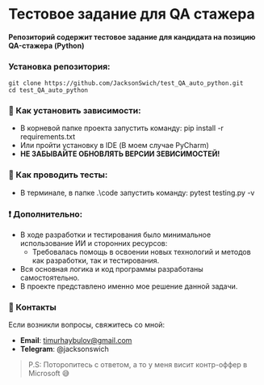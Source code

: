 # Тестовое задание для QA стажера

#### Репозиторий содержит тестовое задание для кандидата на позицию QA-стажера (Python)

### Установка репозитория:

    git clone https://github.com/JacksonSwich/test_QA_auto_python.git
    cd test_QA_auto_python

### 🚀 Как установить зависимости:

- В корневой папке проекта запустить команду: pip install -r requirements.txt
- Или пройти установку в IDE (В моем случае PyCharm)
- **НЕ ЗАБЫВАЙТЕ ОБНОВЛЯТЬ ВЕРСИИ ЗЕВИСИМОСТЕЙ!**

### 🔧 Как проводить тесты:

- В терминале, в папке \.\code запустить команду: pytest testing.py -v

### ❗ Дополнительно:

- В ходе разработки и тестирования было минимальное использование ИИ и сторонних ресурсов: 
  - Требовалась помощь в освоении новых технологий и методов как разработки, так и тестирования.
- Вся основная логика и код программы разработаны самостоятельно.
- В проекте представлено именно мое решение данной задачи.

### 📝 Контакты

Если возникли вопросы, свяжитесь со мной:

- **Email**: timurhaybulov@gmail.com
- **Telegram**: @jacksonswich


> P.S: Поторопитесь с ответом, а то у меня висит контр-оффер в Microsoft 😅
